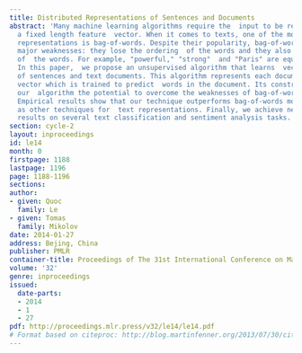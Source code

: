 ```yaml
---
title: Distributed Representations of Sentences and Documents
abstract: 'Many machine learning algorithms require the  input to be represented as
  a fixed length feature  vector. When it comes to texts, one of the most  common
  representations is bag-of-words. Despite their popularity, bag-of-words models have  two
  major weaknesses: they lose the ordering  of the words and they also ignore semantics
  of  the words. For example, "powerful," "strong"  and "Paris" are equally distant.
  In this paper,  we propose an unsupervised algorithm that learns  vector representations
  of sentences and text documents. This algorithm represents each document by a dense
  vector which is trained to predict  words in the document. Its construction gives
  our  algorithm the potential to overcome the weaknesses of bag-of-words models.
  Empirical results show that our technique outperforms bag-of-words models as well
  as other techniques for  text representations. Finally, we achieve new  state-of-the-art
  results on several text classification and sentiment analysis tasks.'
section: cycle-2
layout: inproceedings
id: le14
month: 0
firstpage: 1188
lastpage: 1196
page: 1188-1196
sections: 
author:
- given: Quoc
  family: Le
- given: Tomas
  family: Mikolov
date: 2014-01-27
address: Bejing, China
publisher: PMLR
container-title: Proceedings of The 31st International Conference on Machine Learning
volume: '32'
genre: inproceedings
issued:
  date-parts:
  - 2014
  - 1
  - 27
pdf: http://proceedings.mlr.press/v32/le14/le14.pdf
# Format based on citeproc: http://blog.martinfenner.org/2013/07/30/citeproc-yaml-for-bibliographies/
---
```

